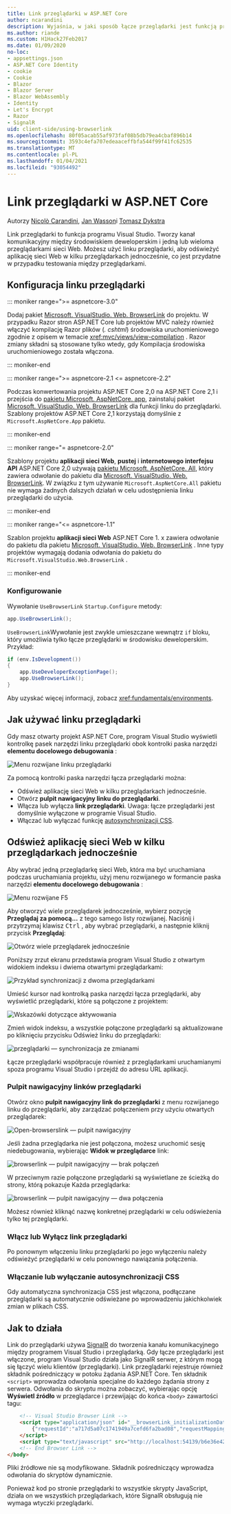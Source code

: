 ```yaml
---
title: Link przeglądarki w ASP.NET Core
author: ncarandini
description: Wyjaśnia, w jaki sposób łącze przeglądarki jest funkcją programu Visual Studio, która łączy środowisko programistyczne z co najmniej jedną przeglądarką sieci Web.
ms.author: riande
ms.custom: H1Hack27Feb2017
ms.date: 01/09/2020
no-loc:
- appsettings.json
- ASP.NET Core Identity
- cookie
- Cookie
- Blazor
- Blazor Server
- Blazor WebAssembly
- Identity
- Let's Encrypt
- Razor
- SignalR
uid: client-side/using-browserlink
ms.openlocfilehash: 80f05acab55af973faf08b5db79ea4cbaf896b14
ms.sourcegitcommit: 3593c4efa707edeaaceffbfa544f99f41fc62535
ms.translationtype: MT
ms.contentlocale: pl-PL
ms.lasthandoff: 01/04/2021
ms.locfileid: "93054492"
---
```

# <a name="browser-link-in-aspnet-core"></a>Link przeglądarki w ASP.NET Core

Autorzy [Nicolò Carandini](https://github.com/ncarandini), [Jan Wasson](https://github.com/MikeWasson)i [Tomasz Dykstra](https://github.com/tdykstra)

Link przeglądarki to funkcja programu Visual Studio. Tworzy kanał komunikacyjny między środowiskiem deweloperskim i jedną lub wieloma przeglądarkami sieci Web. Możesz użyć linku przeglądarki, aby odświeżyć aplikację sieci Web w kilku przeglądarkach jednocześnie, co jest przydatne w przypadku testowania między przeglądarkami.

## <a name="browser-link-setup"></a>Konfiguracja linku przeglądarki

::: moniker range=">= aspnetcore-3.0"

Dodaj pakiet [Microsoft. VisualStudio. Web. BrowserLink](https://www.nuget.org/packages/Microsoft.VisualStudio.Web.BrowserLink/) do projektu. W przypadku Razor stron ASP.NET Core lub projektów MVC należy również włączyć kompilację Razor plików (*. cshtml*) środowiska uruchomieniowego zgodnie z opisem w temacie <xref:mvc/views/view-compilation> . Razor zmiany składni są stosowane tylko wtedy, gdy Kompilacja środowiska uruchomieniowego została włączona.

::: moniker-end

::: moniker range=">= aspnetcore-2.1 <= aspnetcore-2.2"

Podczas konwertowania projektu ASP.NET Core 2,0 na ASP.NET Core 2,1 i przejścia do [pakietu Microsoft. AspNetCore. app](xref:fundamentals/metapackage-app), zainstaluj pakiet [Microsoft. VisualStudio. Web. BrowserLink](https://www.nuget.org/packages/Microsoft.VisualStudio.Web.BrowserLink/) dla funkcji linku do przeglądarki. Szablony projektów ASP.NET Core 2,1 korzystają domyślnie z `Microsoft.AspNetCore.App` pakietu.

::: moniker-end

::: moniker range="= aspnetcore-2.0"

Szablony projektu **aplikacji sieci Web**, **pustej** i **internetowego interfejsu API** ASP.NET Core 2,0 używają [pakietu Microsoft. AspNetCore. All](xref:fundamentals/metapackage), który zawiera odwołanie do pakietu dla [Microsoft. VisualStudio. Web. BrowserLink](https://www.nuget.org/packages/Microsoft.VisualStudio.Web.BrowserLink/). W związku z tym używanie `Microsoft.AspNetCore.All` pakietu nie wymaga żadnych dalszych działań w celu udostępnienia linku przeglądarki do użycia.

::: moniker-end

::: moniker range="<= aspnetcore-1.1"

Szablon projektu **aplikacji sieci Web** ASP.NET Core 1. x zawiera odwołanie do pakietu dla pakietu [Microsoft. VisualStudio. Web. BrowserLink](https://www.nuget.org/packages/Microsoft.VisualStudio.Web.BrowserLink/) . Inne typy projektów wymagają dodania odwołania do pakietu do `Microsoft.VisualStudio.Web.BrowserLink` .

::: moniker-end

### <a name="configuration"></a>Konfigurowanie

Wywołanie `UseBrowserLink` `Startup.Configure` metody:

```csharp
app.UseBrowserLink();
```

`UseBrowserLink`Wywołanie jest zwykle umieszczane wewnątrz `if` bloku, który umożliwia tylko łącze przeglądarki w środowisku deweloperskim. Przykład:

```csharp
if (env.IsDevelopment())
{
    app.UseDeveloperExceptionPage();
    app.UseBrowserLink();
}
```

Aby uzyskać więcej informacji, zobacz <xref:fundamentals/environments>.

## <a name="how-to-use-browser-link"></a>Jak używać linku przeglądarki

Gdy masz otwarty projekt ASP.NET Core, program Visual Studio wyświetli kontrolkę pasek narzędzi linku przeglądarki obok kontrolki paska narzędzi **elementu docelowego debugowania** :

![Menu rozwijane linku przeglądarki](using-browserlink/_static/browserLink-dropdown-menu.png)

Za pomocą kontrolki paska narzędzi łącza przeglądarki można:

* Odśwież aplikację sieci Web w kilku przeglądarkach jednocześnie.
* Otwórz **pulpit nawigacyjny linku do przeglądarki**.
* Włącza lub wyłącza **link przeglądarki**. Uwaga: łącze przeglądarki jest domyślnie wyłączone w programie Visual Studio.
* Włączać lub wyłączać funkcję [autosynchronizacji CSS](#enable-or-disable-css-auto-sync).

## <a name="refresh-the-web-app-in-several-browsers-at-once"></a>Odśwież aplikację sieci Web w kilku przeglądarkach jednocześnie

Aby wybrać jedną przeglądarkę sieci Web, która ma być uruchamiana podczas uruchamiania projektu, użyj menu rozwijanego w formancie paska narzędzi **elementu docelowego debugowania** :

![Menu rozwijane F5](using-browserlink/_static/debug-target-dropdown-menu.png)

Aby otworzyć wiele przeglądarek jednocześnie, wybierz pozycję **Przeglądaj za pomocą...** z tego samego listy rozwijanej. Naciśnij i przytrzymaj klawisz <kbd>Ctrl</kbd> , aby wybrać przeglądarki, a następnie kliknij przycisk **Przeglądaj**:

![Otwórz wiele przeglądarek jednocześnie](using-browserlink/_static/open-many-browsers-at-once.png)

Poniższy zrzut ekranu przedstawia program Visual Studio z otwartym widokiem indeksu i dwiema otwartymi przeglądarkami:

![Przykład synchronizacji z dwoma przeglądarkami](using-browserlink/_static/sync-with-two-browsers-example.png)

Umieść kursor nad kontrolką paska narzędzi łącza przeglądarki, aby wyświetlić przeglądarki, które są połączone z projektem:

![Wskazówki dotyczące aktywowania](using-browserlink/_static/hoover-tip.png)

Zmień widok indeksu, a wszystkie połączone przeglądarki są aktualizowane po kliknięciu przycisku Odśwież linku do przeglądarki:

![przeglądarki — synchronizacja ze zmianami](using-browserlink/_static/browsers-sync-to-changes.png)

Łącze przeglądarki współpracuje również z przeglądarkami uruchamianymi spoza programu Visual Studio i przejdź do adresu URL aplikacji.

### <a name="the-browser-link-dashboard"></a>Pulpit nawigacyjny linków przeglądarki

Otwórz okno **pulpit nawigacyjny link do przeglądarki** z menu rozwijanego linku do przeglądarki, aby zarządzać połączeniem przy użyciu otwartych przeglądarek:

![Open-browserslink — pulpit nawigacyjny](using-browserlink/_static/open-browserlink-dashboard.png)

Jeśli żadna przeglądarka nie jest połączona, możesz uruchomić sesję niedebugowania, wybierając **Widok w przeglądarce** link:

![browserlink — pulpit nawigacyjny — brak połączeń](using-browserlink/_static/browserlink-dashboard-no-connections.png)

W przeciwnym razie połączone przeglądarki są wyświetlane ze ścieżką do strony, którą pokazuje Każda przeglądarka:

![browserlink — pulpit nawigacyjny — dwa połączenia](using-browserlink/_static/browserlink-dashboard-two-connections.png)

Możesz również kliknąć nazwę konkretnej przeglądarki w celu odświeżenia tylko tej przeglądarki.

### <a name="enable-or-disable-browser-link"></a>Włącz lub Wyłącz link przeglądarki

Po ponownym włączeniu linku przeglądarki po jego wyłączeniu należy odświeżyć przeglądarki w celu ponownego nawiązania połączenia.

### <a name="enable-or-disable-css-auto-sync"></a>Włączanie lub wyłączanie autosynchronizacji CSS

Gdy automatyczna synchronizacja CSS jest włączona, podłączane przeglądarki są automatycznie odświeżane po wprowadzeniu jakichkolwiek zmian w plikach CSS.

## <a name="how-it-works"></a>Jak to działa

Link do przeglądarki używa [SignalR](xref:signalr/introduction) do tworzenia kanału komunikacyjnego między programem Visual Studio i przeglądarką. Gdy łącze przeglądarki jest włączone, program Visual Studio działa jako SignalR serwer, z którym mogą się łączyć wielu klientów (przeglądarki). Link przeglądarki rejestruje również składnik pośredniczący w potoku żądania ASP.NET Core. Ten składnik `<script>` wprowadza odwołania specjalne do każdego żądania strony z serwera. Odwołania do skryptu można zobaczyć, wybierając opcję **Wyświetl źródło** w przeglądarce i przewijając do końca `<body>` zawartości tagu:

```html
    <!-- Visual Studio Browser Link -->
    <script type="application/json" id="__browserLink_initializationData">
        {"requestId":"a717d5a07c1741949a7cefd6fa2bad08","requestMappingFromServer":false}
    </script>
    <script type="text/javascript" src="http://localhost:54139/b6e36e429d034f578ebccd6a79bf19bf/browserLink" async="async"></script>
    <!-- End Browser Link -->
</body>
```

Pliki źródłowe nie są modyfikowane. Składnik pośredniczący wprowadza odwołania do skryptów dynamicznie.

Ponieważ kod po stronie przeglądarki to wszystkie skrypty JavaScript, działa on we wszystkich przeglądarkach, które SignalR obsługują nie wymaga wtyczki przeglądarki.
